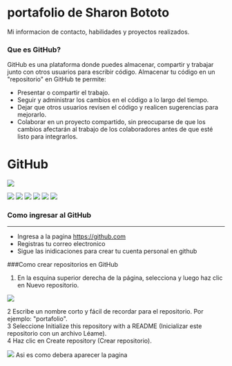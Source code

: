 # portafolio de Sharon Bototo
Mi informacion de contacto, habilidades y proyectos realizados.

### Que es GitHub?

GitHub es una plataforma donde puedes almacenar, compartir y trabajar junto con otros usuarios para escribir código.
Almacenar tu código en un "repositorio" en GitHub te permite:

- Presentar o compartir el trabajo.
- Seguir y administrar los cambios en el código a lo largo del tiempo.
- Dejar que otros usuarios revisen el código y realicen sugerencias para mejorarlo.
- Colaborar en un proyecto compartido, sin preocuparse de que los cambios afectarán al trabajo de los colaboradores antes de que esté listo para integrarlos.


# GitHub

![](https://github.blog/wp-content/uploads/2023/01/1200x640-2.png?fit=1200%2C640)

![](https://img.shields.io/github/stars/pandao/editor.md.svg) ![](https://img.shields.io/github/forks/pandao/editor.md.svg) ![](https://img.shields.io/github/tag/pandao/editor.md.svg) ![](https://img.shields.io/github/release/pandao/editor.md.svg) ![](https://img.shields.io/github/issues/pandao/editor.md.svg) ![](https://img.shields.io/bower/v/editor.md.svg)


### Como ingresar al GitHub
                
----

- Ingresa a la pagina https://github.com
- Registras tu correo electronico
- Sigue las inidicaciones para crear tu cuenta personal en github


###Como crear repositorios en GitHub
1. En la esquina superior derecha de la página, selecciona  y luego haz clic en Nuevo repositorio.

![](https://docs.github.com/assets/cb-29762/mw-1440/images/help/repository/repo-create-global-nav-update.webp)

2 Escribe un nombre corto y fácil de recordar para el repositorio. Por ejemplo: "portafolio". 
<br> 
3 Seleccione Initialize this repository with a README (Inicializar este repositorio con un archivo Léame).
<br> 
4 Haz clic en Create repository (Crear repositorio).

![](https://www.mclibre.org/consultar/informatica/img/git/github-repositorios-crear-03.png)
Asi es como debera aparecer la pagina 
